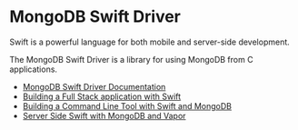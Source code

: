 # MongoDB Swift Driver

Swift is a powerful language for both mobile and server-side development.

The MongoDB Swift Driver is a library for using MongoDB from C applications.

* [MongoDB Swift Driver Documentation](https://www.mongodb.com/docs/drivers/swift/)
* [Building a Full Stack application with Swift](https://www.mongodb.com/developer/code-examples/swift/full-stack-swift/)
* [Building a Command Line Tool with Swift and MongoDB](https://www.youtube.com/watch?v=cHB8hzUSCpE)
* [Server Side Swift with MongoDB and Vapor](https://www.youtube.com/watch?v=WF2JRB9Ccjc)